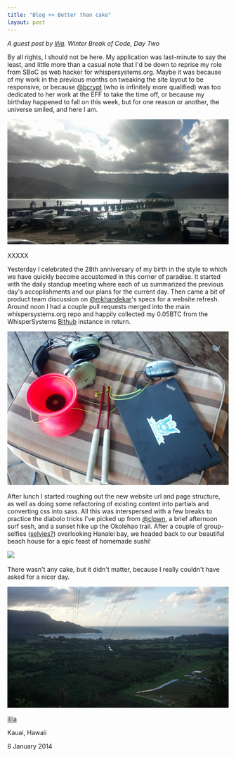```yaml
---
title: "Blog >> Better than cake"
layout: post
---
```


*A guest post by [lilia](https://twitter.com/liliakai). Winter Break of Code, Day Two*

By all rights, I should not be here. My application was last-minute to say the
least, and little more than a casual note that I'd be down to reprise my role
from SBoC as web hacker for whispersystems.org. Maybe it was because of my work
in the previous months on tweaking the site layout to be responsive, or because
[@bcrypt](https://www.twitter.com/bcrypt) (who is infinitely more qualified)
was too dedicated to her work at the EFF to take the time off, or because my
birthday happened to fall on this week, but for one reason or another, the
universe smiled, and here I am.

<img src="/blog/images/lilia-wboc-pier.jpg" class="nice" />

XXXXX

Yesterday I celebrated the 28th anniversary of my birth in the style to which
we have quickly become accustomed in this corner of paradise. It started with
the daily standup meeting where each of us summarized the previous day's
accoplishments and our plans for the current day. Then came a bit of product
team discussion on [@mkhandekar](https://twitter.com/mkhandekar)'s specs for a
website refresh. Around noon I had a couple pull requests merged into the main
whispersystems.org repo and happily collected my 0.05BTC from the
WhisperSystems [Bithub](https://www.github.com/whispersystems/bithub) instance
in return.

<img src="/blog/images/lilia-wboc-diabolo.png" class="nice" />

After lunch I started roughing out the new website url and page structure, as
well as doing some refactoring of existing content into partials and converting
css into sass. All this was interspersed with a few breaks to practice the
diabolo tricks I've picked up from [@clpwn](https://twitter.com/clpwn), a brief
afternoon surf sesh, and a sunset hike up the Okolehao trail. After a couple of
group-selfies
([selvies?](/blog/images/lilia-wboc-selvie.jpg))
overlooking Hanalei bay, we headed back to our beautiful beach house for a epic
feast of homemade sushi!

<img src="/blog/images/lilia-wboc-sushi.png" class="nice" />

There wasn't any cake, but it didn't matter, because I really couldn't have
asked for a nicer day.

<img src="/blog/images/lilia-wboc-hanalei.png" class="nice" />

[lilia](https://twitter.com/liliakai)

Kauai, Hawaii

8 January 2014

